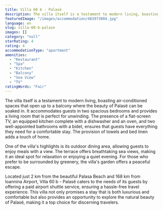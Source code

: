 ```yaml
---
title: Villa 60 b - Palasë
description: The villa itself is a testament to modern living, boasting air-conditioned spaces that open up to a balcony where the beauty of Palasë can be soaked in. It acco
featuredImage: "/images/accommodation/481973084.jpg"
language: en
slug: villa-60-b-palase
images: []
category: "null"
starRating: 4
rating: 4
accommodationType: "apartment"
amenities:
  - "Restaurant"
  - "Spa"
  - "Kitchen"
  - "Balcony"
  - "Sea View"
  - "TV"
ratingWords: "Fair"
---
```


The villa itself is a testament to modern living, boasting air-conditioned spaces that open up to a balcony where the beauty of Palasë can be soaked in. It accommodates guests in two spacious bedrooms and provides a living room that is perfect for unwinding. The presence of a flat-screen TV, an equipped kitchen complete with a dishwasher and an oven, and two well-appointed bathrooms with a bidet, ensures that guests have everything they need for a comfortable stay. The provision of towels and bed linen adds a touch of home.

One of the villa's highlights is its outdoor dining area, allowing guests to enjoy meals with a view. The terrace offers breathtaking sea views, making it an ideal spot for relaxation or enjoying a quiet evening. For those who prefer to be surrounded by greenery, the villa's garden offers a peaceful escape.

Located just 2 km from the beautiful Palasa Beach and 168 km from Ioannina Airport, Villa 60 b - Palasë caters to the needs of its guests by offering a paid airport shuttle service, ensuring a hassle-free travel experience. This villa not only promises a stay that is both luxurious and comfortable but also provides an opportunity to explore the natural beauty of Palasë, making it a top choice for discerning travelers.

